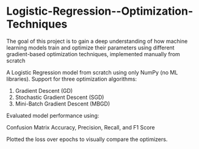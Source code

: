 # Logistic-Regression--Optimization-Techniques
The goal of this project is to gain a deep understanding of how machine learning models train and optimize their parameters using different gradient-based optimization techniques, implemented manually from scratch

A Logistic Regression model from scratch using only NumPy (no ML libraries).
Support for three optimization algorithms:

1) Gradient Descent (GD)
2) Stochastic Gradient Descent (SGD)
3) Mini-Batch Gradient Descent (MBGD)

Evaluated model performance using:

Confusion Matrix
Accuracy, Precision, Recall, and F1 Score

Plotted the loss over epochs to visually compare the optimizers.
